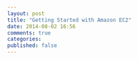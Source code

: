 ```yaml
---
layout: post
title: "Getting Started with Amazon EC2"
date: 2014-08-02 16:56
comments: true
categories: 
published: false
---
```

